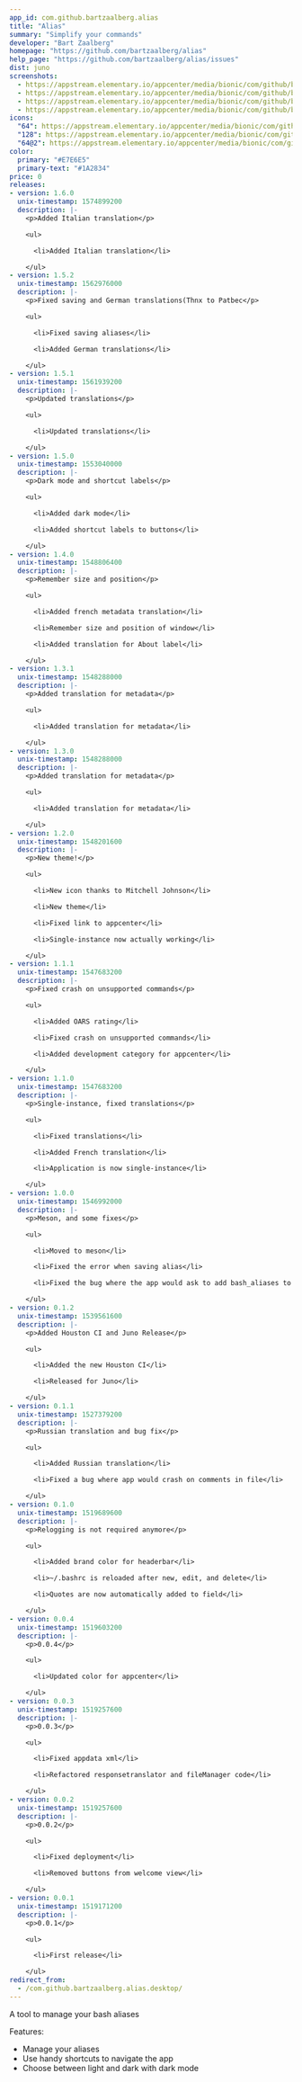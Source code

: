 ```yaml
---
app_id: com.github.bartzaalberg.alias
title: "Alias"
summary: "Simplify your commands"
developer: "Bart Zaalberg"
homepage: "https://github.com/bartzaalberg/alias"
help_page: "https://github.com/bartzaalberg/alias/issues"
dist: juno
screenshots:
  - https://appstream.elementary.io/appcenter/media/bionic/com/github/bartzaalberg.alias/EF50BC4FF92822E2534D03C0BE7E90DB/screenshots/image-1_orig.png
  - https://appstream.elementary.io/appcenter/media/bionic/com/github/bartzaalberg.alias/EF50BC4FF92822E2534D03C0BE7E90DB/screenshots/image-2_orig.png
  - https://appstream.elementary.io/appcenter/media/bionic/com/github/bartzaalberg.alias/EF50BC4FF92822E2534D03C0BE7E90DB/screenshots/image-3_orig.png
  - https://appstream.elementary.io/appcenter/media/bionic/com/github/bartzaalberg.alias/EF50BC4FF92822E2534D03C0BE7E90DB/screenshots/image-4_orig.png
icons:
  "64": https://appstream.elementary.io/appcenter/media/bionic/com/github/bartzaalberg.alias/EF50BC4FF92822E2534D03C0BE7E90DB/icons/64x64/com.github.bartzaalberg.alias_com.github.bartzaalberg.alias.png
  "128": https://appstream.elementary.io/appcenter/media/bionic/com/github/bartzaalberg.alias/EF50BC4FF92822E2534D03C0BE7E90DB/icons/128x128/com.github.bartzaalberg.alias_com.github.bartzaalberg.alias.png
  "64@2": https://appstream.elementary.io/appcenter/media/bionic/com/github/bartzaalberg.alias/EF50BC4FF92822E2534D03C0BE7E90DB/icons/64x64@2/com.github.bartzaalberg.alias_com.github.bartzaalberg.alias.png
color:
  primary: "#E7E6E5"
  primary-text: "#1A2834"
price: 0
releases:
- version: 1.6.0
  unix-timestamp: 1574899200
  description: |-
    <p>Added Italian translation</p>

    <ul>

      <li>Added Italian translation</li>

    </ul>
- version: 1.5.2
  unix-timestamp: 1562976000
  description: |-
    <p>Fixed saving and German translations(Thnx to Patbec</p>

    <ul>

      <li>Fixed saving aliases</li>

      <li>Added German translations</li>

    </ul>
- version: 1.5.1
  unix-timestamp: 1561939200
  description: |-
    <p>Updated translations</p>

    <ul>

      <li>Updated translations</li>

    </ul>
- version: 1.5.0
  unix-timestamp: 1553040000
  description: |-
    <p>Dark mode and shortcut labels</p>

    <ul>

      <li>Added dark mode</li>

      <li>Added shortcut labels to buttons</li>

    </ul>
- version: 1.4.0
  unix-timestamp: 1548806400
  description: |-
    <p>Remember size and position</p>

    <ul>

      <li>Added french metadata translation</li>

      <li>Remember size and position of window</li>

      <li>Added translation for About label</li>

    </ul>
- version: 1.3.1
  unix-timestamp: 1548288000
  description: |-
    <p>Added translation for metadata</p>

    <ul>

      <li>Added translation for metadata</li>

    </ul>
- version: 1.3.0
  unix-timestamp: 1548288000
  description: |-
    <p>Added translation for metadata</p>

    <ul>

      <li>Added translation for metadata</li>

    </ul>
- version: 1.2.0
  unix-timestamp: 1548201600
  description: |-
    <p>New theme!</p>

    <ul>

      <li>New icon thanks to Mitchell Johnson</li>

      <li>New theme</li>

      <li>Fixed link to appcenter</li>

      <li>Single-instance now actually working</li>

    </ul>
- version: 1.1.1
  unix-timestamp: 1547683200
  description: |-
    <p>Fixed crash on unsupported commands</p>

    <ul>

      <li>Added OARS rating</li>

      <li>Fixed crash on unsupported commands</li>

      <li>Added development category for appcenter</li>

    </ul>
- version: 1.1.0
  unix-timestamp: 1547683200
  description: |-
    <p>Single-instance, fixed translations</p>

    <ul>

      <li>Fixed translations</li>

      <li>Added French translation</li>

      <li>Application is now single-instance</li>

    </ul>
- version: 1.0.0
  unix-timestamp: 1546992000
  description: |-
    <p>Meson, and some fixes</p>

    <ul>

      <li>Moved to meson</li>

      <li>Fixed the error when saving alias</li>

      <li>Fixed the bug where the app would ask to add bash_aliases to eOS</li>

    </ul>
- version: 0.1.2
  unix-timestamp: 1539561600
  description: |-
    <p>Added Houston CI and Juno Release</p>

    <ul>

      <li>Added the new Houston CI</li>

      <li>Released for Juno</li>

    </ul>
- version: 0.1.1
  unix-timestamp: 1527379200
  description: |-
    <p>Russian translation and bug fix</p>

    <ul>

      <li>Added Russian translation</li>

      <li>Fixed a bug where app would crash on comments in file</li>

    </ul>
- version: 0.1.0
  unix-timestamp: 1519689600
  description: |-
    <p>Relogging is not required anymore</p>

    <ul>

      <li>Added brand color for headerbar</li>

      <li>~/.bashrc is reloaded after new, edit, and delete</li>

      <li>Quotes are now automatically added to field</li>

    </ul>
- version: 0.0.4
  unix-timestamp: 1519603200
  description: |-
    <p>0.0.4</p>

    <ul>

      <li>Updated color for appcenter</li>

    </ul>
- version: 0.0.3
  unix-timestamp: 1519257600
  description: |-
    <p>0.0.3</p>

    <ul>

      <li>Fixed appdata xml</li>

      <li>Refactored responsetranslator and fileManager code</li>

    </ul>
- version: 0.0.2
  unix-timestamp: 1519257600
  description: |-
    <p>0.0.2</p>

    <ul>

      <li>Fixed deployment</li>

      <li>Removed buttons from welcome view</li>

    </ul>
- version: 0.0.1
  unix-timestamp: 1519171200
  description: |-
    <p>0.0.1</p>

    <ul>

      <li>First release</li>

    </ul>
redirect_from:
  - /com.github.bartzaalberg.alias.desktop/
---
```


<p>A tool to manage your bash aliases</p>
<p>Features:</p>
<ul>
  <li>Manage your aliases</li>
  <li>Use handy shortcuts to navigate the app</li>
  <li>Choose between light and dark with dark mode</li>
</ul>